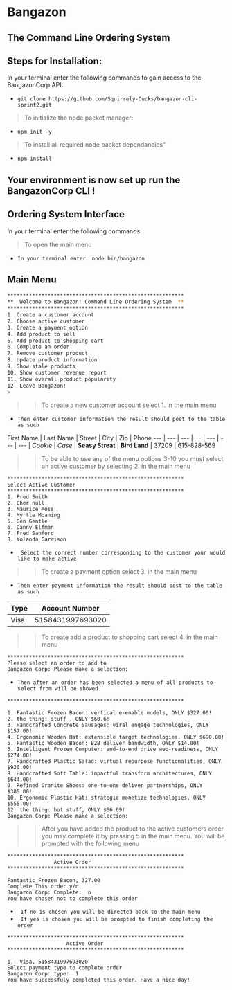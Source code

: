 
# Bangazon

## The Command Line Ordering System


## Steps for Installation:
In your terminal enter the following commands to gain access to the BangazonCorp API:
* ``` git clone https://github.com/Squirrely-Ducks/bangazon-cli-sprint2.git ```
>To initialize the node packet manager:
* ``` npm init -y ```
>To install all required node packet dependancies"
* ``` npm install ```

## Your environment is now set up run the BangazonCorp CLI !


## Ordering System Interface
In your terminal enter the following commands
>To open the main menu 
* `` In your terminal enter  node bin/bangazon ``

## Main Menu

```bash
*********************************************************
**  Welcome to Bangazon! Command Line Ordering System  **
*********************************************************
1. Create a customer account
2. Choose active customer
3. Create a payment option
4. Add product to sell
5. Add product to shopping cart
6. Complete an order
7. Remove customer product
8. Update product information
9. Show stale products
10. Show customer revenue report
11. Show overall product popularity
12. Leave Bangazon!
>
```
>> To create a new customer account select 1. in the main menu
* `` Then enter customer information the result should post to the table as such ``

First Name | Last Name | Street | City | Zip | Phone 
--- | ---  | --- |--- | ---  | --- | --- | 
*Cookie* | *Case* | **Seasy Streat** | **Bird Land** | 37209 | 615-828-569

>> To be able to use any of the menu options 3-10 you must select an active customer by selecting 2. in the main menu 

```
*********************************************************
Select Active Customer
*********************************************************
1. Fred Smith
2. Cher null
3. Maurice Moss
4. Myrtle Moaning
5. Ben Gentle
6. Danny Elfman
7. Fred Sanford
8. Yolanda Garrison
```

* `` Select the correct number corresponding to the customer your would like to make active``


>> To create a payment option select 3. in the main menu
* `` Then enter payment information the result should post to the table as such ``

 Type | Account Number
--- | ---  | 
 Visa | 5158431997693020

>> To create add a product to shopping cart select 4. in the main menu

```
*********************************************************
Please select an order to add to
Bangazon Corp: Please make a selection:  

```
* `` Then after an order has been selected a menu of all products to select from will be showed ``

```
*********************************************************

1. Fantastic Frozen Bacon: vertical e-enable models, ONLY $327.00!
2. the thing: stuff , ONLY $60.6!
3. Handcrafted Concrete Sausages: viral engage technologies, ONLY $157.00!
4. Ergonomic Wooden Hat: extensible target technologies, ONLY $690.00!
5. Fantastic Wooden Bacon: B2B deliver bandwidth, ONLY $14.00!
6. Intelligent Frozen Computer: end-to-end drive web-readiness, ONLY $274.00!
7. Handcrafted Plastic Salad: virtual repurpose functionalities, ONLY $930.00!
8. Handcrafted Soft Table: impactful transform architectures, ONLY $644.00!
9. Refined Granite Shoes: one-to-one deliver partnerships, ONLY $385.00!
10. Ergonomic Plastic Hat: strategic monetize technologies, ONLY $555.00!
12. the thing: hot stuff, ONLY $66.69!
Bangazon Corp: Please make a selection:
```
>> After you have added the product to the active customers order you may complete it by pressing 5 in the main menu. You will be prompted with the following menu

```
*********************************************************
               Active Order
*********************************************************

Fantastic Frozen Bacon, 327.00
Complete This order y/n
Bangazon Corp: Complete:  n
You have chosen not to complete this order
```
* `` If no is chosen you will be directed back to the main menu``
* `` If yes is chosen you will be prompted to finish completing the order``
```
*********************************************************
                   Active Order
*********************************************************

1.  Visa, 5158431997693020
Select payment type to complete order
Bangazon Corp: type:  1
You have successfuly completed this order. Have a nice day!
```

